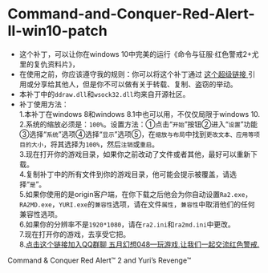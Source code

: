 # Command-and-Conquer-Red-Alert-II-win10-patch<br>
* 这个补丁，可以让你在windows 10中完美的运行《命令与征服·红色警戒2+尤里的复仇资料片》，<br>
* 在使用之前，你应该遵守我的规则：你可以将这个补丁通过 [ 这个超级链接 ]( https://github.com/873578156/Command-and-Conquer-Red-Alert-II-win10-patch )引用或分享给其他人，但是你不可以做有关于转载、复制、盗窃的举动。<br>
* 本补丁中的`ddraw.dll`和`wsock32.dll`均来自开源社区。<br>
* 补丁使用方法：<br>
    1.本补丁在windows 8和windows 8.1中也可以用，不仅仅局限于windows 10.<br>
    2.系统的缩放必须是：`100%`。设置方法：①点击“`开始`”按钮②进入“`设置`”功能③选择“`系统`”选项④选择“`显示`”选项⑤，在`缩放与布局`中找到`更改文本、应用等项目的大小`，将其选择为`100%`，然后`注销`或`重启`。<br>
    3.现在打开你的游戏目录，如果你之前改动了文件或者其他，最好可以重新下载。<br>
    4.复制补丁中的所有文件到你的游戏目录，他可能会提示被覆盖，请选择“`是`”。<br>
    5.如果你使用的是origin客户端，在你下载之后他会为你自动设置`Ra2.exe`，`RA2MD.exe`，`YURI.exe`的`兼容性`选项，请在文件`属性`，`兼容性`中取消他们的任何兼容性选项。<br>
    6.如果你的分辨率不是`1920*1080`，请在`ra2.ini`和`ra2md.ini`中更改。<br>
    7.现在打开你的游戏，去享受它把。<br>
    8.[点击这个链接加入QQ群聊 五月幻想048—玩游戏,让我们一起交流红色警戒.](https://jq.qq.com/?_wv=1027&k=5HiqSxF)<br>
    
Command & Conquer Red Alert™ 2 and Yuri’s Revenge™
